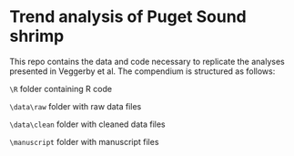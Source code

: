 # Trend analysis of Puget Sound shrimp

This repo contains the data and code necessary to replicate the analyses presented in Veggerby et al. The compendium is structured as follows:

`\R` folder containing R code

`\data\raw` folder with raw data files

`\data\clean` folder with cleaned data files

`\manuscript` folder with manuscript files
